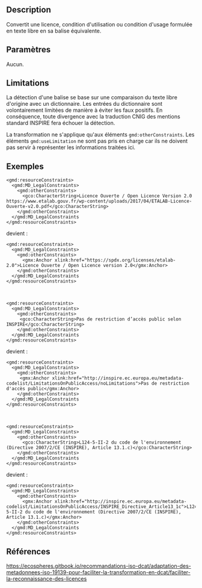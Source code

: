 ## Description

Convertit une licence, condition d'utilisation ou condition d'usage formulée en texte libre en sa balise équivalente.


## Paramètres

Aucun.


## Limitations

La détection d'une balise se base sur une comparaison du texte libre d'origine avec un dictionnaire.
Les entrées du dictionnaire sont volontairement limitées de manière à éviter les faux positifs.
En conséquence, toute divergence avec la traduction CNIG des mentions standard INSPIRE fera échouer la détection.

La transformation ne s'applique qu'aux éléments `gmd:otherConstraints`.
Les éléments `gmd:useLimitation` ne sont pas pris en charge car ils ne doivent pas servir à représenter les informations traitées ici.


## Exemples

```
<gmd:resourceConstraints>
  <gmd:MD_LegalConstraints>
    <gmd:otherConstraints>
      <gco:CharacterString>Licence Ouverte / Open Licence Version 2.0  https://www.etalab.gouv.fr/wp-content/uploads/2017/04/ETALAB-Licence-Ouverte-v2.0.pdf</gco:CharacterString>
    </gmd:otherConstraints>
  </gmd:MD_LegalConstraints
</gmd:resourceConstraints>
```

devient :

```
<gmd:resourceConstraints>
  <gmd:MD_LegalConstraints>
    <gmd:otherConstraints>
      <gmx:Anchor xlink:href="https://spdx.org/licenses/etalab-2.0">Licence Ouverte / Open Licence version 2.0</gmx:Anchor>
    </gmd:otherConstraints>
  </gmd:MD_LegalConstraints
</gmd:resourceConstraints>
```

<br/>

```
<gmd:resourceConstraints>
  <gmd:MD_LegalConstraints>
    <gmd:otherConstraints>
     <gco:CharacterString>Pas de restriction d’accès public selon INSPIRE</gco:CharacterString>
    </gmd:otherConstraints>
  </gmd:MD_LegalConstraints
</gmd:resourceConstraints>
```

devient :

```
<gmd:resourceConstraints>
  <gmd:MD_LegalConstraints>
    <gmd:otherConstraints>
     <gmx:Anchor xlink:href="http://inspire.ec.europa.eu/metadata-codelist/LimitationsOnPublicAccess/noLimitations">Pas de restriction d'accès public</gmx:Anchor>
    </gmd:otherConstraints>
  </gmd:MD_LegalConstraints
</gmd:resourceConstraints>
```

<br/>

```
<gmd:resourceConstraints>
  <gmd:MD_LegalConstraints>
    <gmd:otherConstraints>
      <gco:CharacterString>L124-5-II-2 du code de l'environnement (Directive 2007/2/CE (INSPIRE), Article 13.1.c)</gco:CharacterString>
    </gmd:otherConstraints>
  </gmd:MD_LegalConstraints
</gmd:resourceConstraints>
```

devient :

```
<gmd:resourceConstraints>
  <gmd:MD_LegalConstraints>
    <gmd:otherConstraints>
      <gmx:Anchor xlink:href="http://inspire.ec.europa.eu/metadata-codelist/LimitationsOnPublicAccess/INSPIRE_Directive_Article13_1c">L124-5-II-2 du code de l'environnement (Directive 2007/2/CE (INSPIRE), Article 13.1.c)</gmx:Anchor>
    </gmd:otherConstraints>
  </gmd:MD_LegalConstraints
</gmd:resourceConstraints>
```



## Références

https://ecospheres.gitbook.io/recommandations-iso-dcat/adaptation-des-metadonnees-iso-19139-pour-faciliter-la-transformation-en-dcat/faciliter-la-reconnaissance-des-licences
